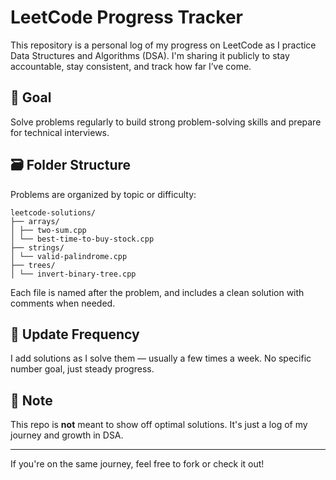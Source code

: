 # LeetCode Progress Tracker

This repository is a personal log of my progress on LeetCode as I practice Data Structures and Algorithms (DSA). I'm sharing it publicly to stay accountable, stay consistent, and track how far I’ve come.

## 🎯 Goal

Solve problems regularly to build strong problem-solving skills and prepare for technical interviews.

## 🗃️ Folder Structure

Problems are organized by topic or difficulty:

    leetcode-solutions/
    ├── arrays/
    │ ├── two-sum.cpp
    │ └── best-time-to-buy-stock.cpp
    ├── strings/
    │ └── valid-palindrome.cpp
    ├── trees/
    │ └── invert-binary-tree.cpp

Each file is named after the problem, and includes a clean solution with comments when needed.

## 🔁 Update Frequency

I add solutions as I solve them — usually a few times a week. No specific number goal, just steady progress.

## 📌 Note

This repo is **not** meant to show off optimal solutions. It's just a log of my journey and growth in DSA.

---

If you're on the same journey, feel free to fork or check it out!
